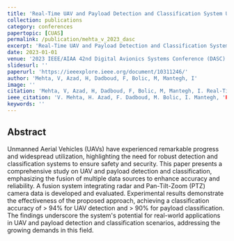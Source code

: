```yaml
---
title: 'Real-Time UAV and Payload Detection and Classification System Using Radar and Camera Sensor Fusion'
collection: publications
category: conferences
papertopic: [CUAS]
permalink: /publication/mehta_v_2023_dasc
excerpt: 'Real-Time UAV and Payload Detection and Classification System Using Radar and Camera Sensor Fusion published in 2023 IEEE/AIAA 42nd Digital Avionics Systems Conference (DASC).'
date: 2023-01-01
venue: '2023 IEEE/AIAA 42nd Digital Avionics Systems Conference (DASC)'
slidesurl: ''
paperurl: 'https://ieeexplore.ieee.org/document/10311246/'
author: 'Mehta, V, Azad, H, Dadboud, F, Bolic, M, Mantegh, I'
image: ''
citation: 'Mehta, V, Azad, H, Dadboud, F, Bolic, M, Mantegh, I. Real-Time UAV and Payload Detection and Classification System Using Radar and Camera Sensor Fusion. 2023 IEEE/AIAA 42nd Digital Avionics Systems Conference (DASC), 2023.'
ieee_citation: 'V. Mehta, H. Azad, F. Dadboud, M. Bolic, I. Mantegh, 'Real-Time UAV and Payload Detection and Classification System Using Radar and Camera Sensor Fusion,' 2023 IEEE/AIAA 42nd Digital Avionics Systems Conference (DASC), pp. 1--6, 2023.'
keywords: ''
---
```


## Abstract

Unmanned Aerial Vehicles (UAVs) have experienced remarkable progress and widespread utilization, highlighting the need for robust detection and classification systems to ensure safety and security. This paper presents a comprehensive study on UAV and payload detection and classification, emphasizing the fusion of multiple data sources to enhance accuracy and reliability. A fusion system integrating radar and Pan-Tilt-Zoom (PTZ) camera data is developed and evaluated. Experimental results demonstrate the effectiveness of the proposed approach, achieving a classification accuracy of > 94% for UAV detection and > 90% for payload classification. The findings underscore the system's potential for real-world applications in UAV and payload detection and classification scenarios, addressing the growing demands in this field.
